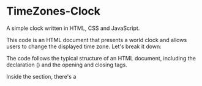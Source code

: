 # TimeZones-Clock

A simple clock written in HTML, CSS and JavaScript.

This code is an HTML document that presents a world clock and allows users to change the displayed time zone. Let's break it down:

The code follows the typical structure of an HTML document, including the declaration (<!DOCTYPE html>) and the opening and closing <html> tags.

Inside the <head> section, there's a <title> tag that sets the web page's title as "World Clock".

The <style> section contains CSS code defining the appearance of various elements on the web page. It specifies properties like background color, font size, text alignment, padding, borders, border-radius, box shadow, and more.

Within the <body> section, there are three main elements:

The <div> element with the id="clock" attribute is where the current time will be displayed.

The <form> element with the id="timezone-form" attribute contains a dropdown <select> element (id="timezone-select") with a default option to choose a time zone. It also includes a <button> element (id="timezone-button") for modifying the time zone.

The <script> section contains JavaScript code that interacts with the HTML elements to populate the time zone dropdown, display the current time based on the selected time zone, and handle time zone change events.

The JavaScript code starts by selecting the clock element and the time zone select element using their respective id attributes.

The populateTimezones() function utilizes the Moment.js library (loaded from external sources) to retrieve a list of time zone names. It iterates through the list, dynamically creating <option> elements for each time zone. Each option is assigned the corresponding time zone name as its value and text content. These options are appended to the time zone select element.

The displayTime() function retrieves the selected time zone from the time zone select element. If a time zone is chosen, it uses Moment.js to fetch the current time in that time zone (formatted as "HH:mm:ss") and updates the clock element's text content accordingly.

The changeTimezone() function is triggered when the time zone button is clicked. It simply calls the displayTime() function to update the displayed time based on the newly selected time zone.

The setInterval(displayTime, 1000) statement repeatedly invokes the displayTime() function every second (1000 milliseconds) to continuously update the displayed time.

Finally, an event listener is added to the time zone button, so that when it's clicked, the changeTimezone() function is executed.

At the end of the code, the populateTimezones() function is called to populate the time zone options when the page loads.

In essence, this code generates a web page featuring a world clock that automatically refreshes the displayed time every second, based on the selected time zone. Users can choose a time zone from a dropdown menu, and the clock will adjust accordingly.
